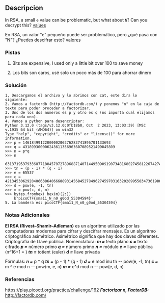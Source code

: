 ## Descripcion
In RSA, a small `e` value can be problematic, but what about `N`? Can you decrypt this? [values](https://mercury.picoctf.net/static/bf5e2c8811afb4669f4a6850e097e8aa/values)

En RSA, un valor "e" pequeño puede ser problemático, pero ¿qué pasa con "N"? ¿Puedes descifrar esto? [valores](https://mercury.picoctf.net/static/bf5e2c8811afb4669f4a6850e097e8aa/values)
### Pistas
1. Bits are expensive, I used only a little bit over 100 to save money

1. Los bits son caros, usé solo un poco más de 100 para ahorrar dinero
### Solución
```
1. Descargamos el archivo y lo abrimos con cat, este dira lo siguiente:
2. Vamos a factordb (http://factordb.com/) y ponemos "n" en la caja de texto para poder proceder a factorizar.
3. Uno de los dos numeros es p y otro es q (no importa cual elijamos para cada uno).
4. Vamos a python para desencriptar:
Python 3.12.0 (tags/v3.12.0:0fb18b0, Oct  2 2023, 13:03:39) [MSC v.1935 64 bit (AMD64)] on win32
Type "help", "copyright", "credits" or "license()" for more information.
>>> p = 1461849912200000206276283741896701133693
>>> q = 431899300006243611356963607089521499045809
>>> n = p*q
>>> n
	631371953793368771804570727896887140714495090919073481680274581226742748040342637
>>> tn = (p - 1) * (q - 1)
>>> e = 65537
>>> c = 421345306292040663864066688931456845278496274597031632020995583473619804626233684
>>> d = pow(e, -1, tn)
>>> m = pow(c, d, n)
>>> bytes.fromhex( hex(m)[2:])
	b'picoCTF{sma11_N_n0_g0od_55304594}'
5. La bandera es: picoCTF{sma11_N_n0_g0od_55304594}
```
### Notas Adicionales
**El RSA (Rivest–Shamir–Adleman)** es un algoritmo utilizado por las computadoras modernas para cifrar y descifrar mensajes. Es un algoritmo criptográfico asimétrico. Asimétrico significa que hay dos claves diferentes.
Criptografía de Llave pública.
Nomenclatura:
***m =*** texto plano
***c =*** texto cifrado
***p =*** número primo
***q =*** número primo
***n =*** módulo
***e =*** llave pública (n^16+1 = )
***tn =*** totient (euler)
***d =*** llave privada

Fórmulas:
***n =*** p * q
***tn =*** (p - 1) * (q - 1)
***d =*** e mod inu tn -- pow(e, -1, tn)
***c =*** m ^ e mod n -- pow(m, e, n)
***m =*** c^d mod n -- pow(e, d, n)
### Referencias
https://play.picoctf.org/practice/challenge/162
***Factorizar n, FactorDB:*** http://factordb.com/
